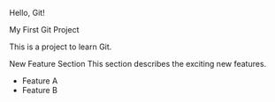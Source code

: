 Hello, Git!

 My First Git Project

 This is a project to learn Git.

New Feature Section
 This section describes the exciting new features.
- Feature A
- Feature B